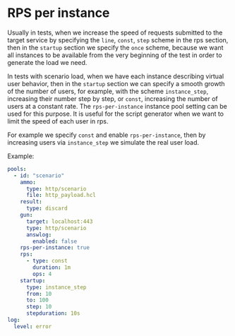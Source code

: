 # RPS per instance

Usually in tests, when we increase the speed of requests submitted to the target service by specifying the `line`, `const`, `step` scheme in the rps section,
then in the `startup` section we specify the `once` scheme, because we want all instances to be available from the very beginning of the test in order to generate the load we need.

In tests with scenario load, when we have each instance describing virtual user behavior, then in the `startup` section we can specify a smooth growth of the number of users, for example, with the scheme `instance_step`, increasing their number step by step, or `const`, increasing the number of users at a constant rate.
The `rps-per-instance` instance pool setting can be used for this purpose. It is useful for the script generator when we want to limit the speed of each user in rps.

For example we specify `const` and enable `rps-per-instance`, then by increasing users via `instance_step` we simulate the real user load.


Example:

```yaml
pools:
  - id: "scenario"
    ammo:
      type: http/scenario
      file: http_payload.hcl
    result:
      type: discard
    gun:
      target: localhost:443
      type: http/scenario
      answlog:
        enabled: false
    rps-per-instance: true
    rps:
      - type: const
        duration: 1m
        ops: 4
    startup:
      type: instance_step
      from: 10
      to: 100
      step: 10
      stepduration: 10s
log:
  level: error
```
